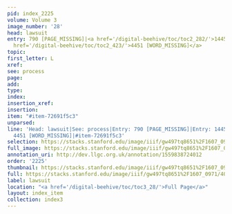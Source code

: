 ```yaml
---
pid: index_2225
volume: Volume 3
image_number: '28'
head: lawsuit
entry: 790 [PAGE_MISSING]|<a href='/digital-beehive/toc/toc2_282/'>1445 [Law Suit]</a>|<a
  href='/digital-beehive/toc/toc2_423/'>4451 [WORD_MISSING]</a>
topic: 
first_letter: L
xref: 
see: process
page: 
add: 
type: 
index: 
insertion_xref: 
insertion: 
item: "#item-72691f5c3"
unparsed: 
line: 'Head: lawsuit|See: process|Entry: 790 [PAGE_MISSING]|Entry: 1445 [Law Suit]|Entry:
  4451 [WORD_MISSING]|#item-72691f5c3'
selection: https://stacks.stanford.edu/image/iiif/gw497tq8651%2F1607_0971/406,245,760,179/full/0/default.jpg
full_image: https://stacks.stanford.edu/image/iiif/gw497tq8651%2F1607_0971/full/full/0/default.jpg
annotation_uri: http://dev.llgc.org.uk/annotation/1559838724012
order: '2225'
thumbnail: https://stacks.stanford.edu/image/iiif/gw497tq8651%2F1607_0971/406,245,760,179/150,/0/default.jpg
full: https://stacks.stanford.edu/image/iiif/gw497tq8651%2F1607_0971/406,245,760,179/full/0/default.jpg
label: lawsuit
location: "<a href='/digital-beehive/toc/toc3_28/'>Full Page</a>"
layout: index_item
collection: index3
---
```

